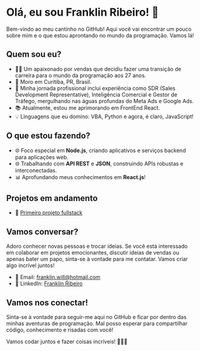 # Olá, eu sou Franklin Ribeiro! 👋

Bem-vindo ao meu cantinho no GitHub! Aqui você vai encontrar um pouco sobre mim e o que estou aprontando no mundo da programação. Vamos lá!

## Quem sou eu?

- 👨‍💻 Um apaixonado por vendas que decidiu fazer uma transição de carreira para o mundo da programação aos 27 anos.
- 🌆 Moro em Curitiba, PR, Brasil.
- 🚀 Minha jornada profissional inclui experiência como SDR (Sales Development Representative), Inteligência Comercial e Gestor de Tráfego, mergulhando nas águas profundas do Meta Ads e Google Ads.
- 📚 Atualmente, estou me aprimorando em FrontEnd React.
- 💡 Linguagens que eu domino: VBA, Python e agora, é claro, JavaScript!

## O que estou fazendo?

- 🌐 Foco especial em **Node.js**, criando aplicativos e serviços backend para aplicações web.
- 🌐 Trabalhando com **API REST** e **JSON**, construindo APIs robustas e interconectadas.
- 📊 Aprofundando meus conhecimentos em **React.js**!

## Projetos em andamento

- 🚀 [Primeiro projeto fullstack](https://github.com/frankiwillian/todolist-fullstack)

## Vamos conversar?

Adoro conhecer novas pessoas e trocar ideias. Se você está interessado em colaborar em projetos emocionantes, discutir ideias de vendas ou apenas bater um papo, sinta-se à vontade para me contatar. Vamos criar algo incrível juntos!

- 📧 Email: franklin.will@hotmail.com
- 💼 LinkedIn: [Franklin Ribeiro](https://www.linkedin.com/in/franklin-ribeiro-21123b88/)

## Vamos nos conectar!

Sinta-se à vontade para seguir-me aqui no GitHub e ficar por dentro das minhas aventuras de programação. Mal posso esperar para compartilhar código, conhecimento e risadas com você!

Vamos codar juntos e fazer coisas incríveis! 🚀🤖😎

